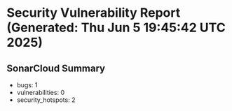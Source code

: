 # Security Vulnerability Report (Generated: Thu Jun  5 19:45:42 UTC 2025)


## SonarCloud Summary
* bugs: 1
* vulnerabilities: 0
* security_hotspots: 2
